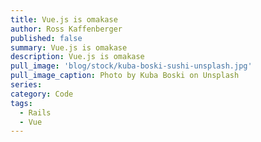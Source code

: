 ```yaml
---
title: Vue.js is omakase
author: Ross Kaffenberger
published: false
summary: Vue.js is omakase
description: Vue.js is omakase
pull_image: 'blog/stock/kuba-boski-sushi-unsplash.jpg'
pull_image_caption: Photo by Kuba Boski on Unsplash
series:
category: Code
tags:
  - Rails
  - Vue
---
```

